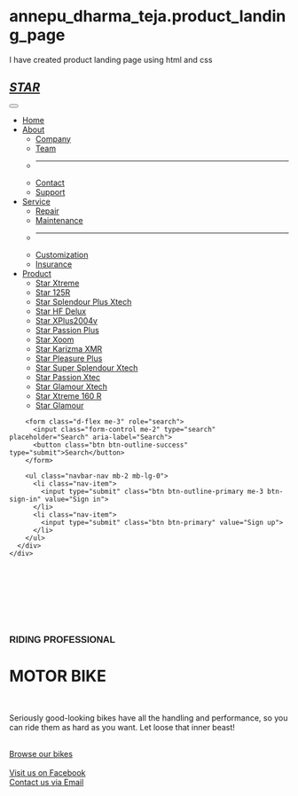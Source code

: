 # annepu_dharma_teja.product_landing_page
I have created product landing page using html and css
<!DOCTYPE html>
<html lang="en">
<head>
  <meta charset="UTF-8">
  <meta name="viewport" content="width=device-width, initial-scale=1.0">
  <title>Motor Bike</title>
  <link href="https://cdn.jsdelivr.net/npm/bootstrap@5.3.3/dist/css/bootstrap.min.css" rel="stylesheet" integrity="sha384-QWTKZyjpPEjISv5WaRU9OFeRpok6YctnYmDr5pNlyT2bRjXh0JMhjY6hW+ALEwIH" crossorigin="anonymous">
  <style>
    body {
      background-image: url(download.jpeg);
      background-repeat: no-repeat;
      background-size: cover;
    }

    /* Custom style for hover effect on "Sign in" button */
    .btn-sign-in:hover {
      background-color: #1431ed;
      color: #fff;
    }
  </style>
</head>
<body>
  <nav class="navbar navbar-expand-lg bg-body-tertiary">
    <div class="container-fluid">
      <a class="navbar-brand" href="#"><h1 style="font-style: italic;">STAR</h1></a>
      <button class="navbar-toggler" type="button" data-bs-toggle="collapse" data-bs-target="#navbarSupportedContent" aria-controls="navbarSupportedContent" aria-expanded="false" aria-label="Toggle navigation">
        <span class="navbar-toggler-icon"></span>
      </button>
      <div class="collapse navbar-collapse" id="navbarSupportedContent">
        <ul class="navbar-nav me-auto mb-2 mb-lg-0">
          <li class="nav-item">
            <a class="nav-link active" aria-current="page" href="#">Home</a>
          </li>
          <li class="nav-item dropdown">
            <a class="nav-link dropdown-toggle" href="#" role="button" data-bs-toggle="dropdown" aria-expanded="false">
              About
            </a>
            <ul class="dropdown-menu">
              <li><a class="dropdown-item" href="#">Company</a></li>
              <li><a class="dropdown-item" href="#">Team</a></li>
              <li><hr class="dropdown-divider"></li>
              <li><a class="dropdown-item" href="#">Contact</a></li>
              <li><a class="dropdown-item" href="#">Support</a></li>
            </ul>
          </li>
          <li class="nav-item dropdown">
            <a class="nav-link dropdown-toggle" href="#" role="button" data-bs-toggle="dropdown" aria-expanded="false">
              Service
            </a>
            <ul class="dropdown-menu">
              <li><a class="dropdown-item" href="#">Repair</a></li>
              <li><a class="dropdown-item" href="#">Maintenance</a></li>
              <li><hr class="dropdown-divider"></li>
              <li><a class="dropdown-item" href="#">Customization</a></li>
              <li><a class="dropdown-item" href="#">Insurance</a></li>
            </ul>
          </li>
          <li class="nav-item dropdown">
            <a class="nav-link dropdown-toggle" href="#" role="button" data-bs-toggle="dropdown" aria-expanded="false">
              Product
            </a>
            <ul class="dropdown-menu">
              <li><a class="dropdown-item" href="#">Star Xtreme</a></li>
              <li><a class="dropdown-item" href="#">Star 125R</a></li>
              <li><a class="dropdown-item" href="#">Star Splendour Plus Xtech</a></li>
              <li><a class="dropdown-item" href="#">Star HF Delux</a></li>
              <li><a class="dropdown-item" href="#">Star XPlus2004v</a></li>
              <li><a class="dropdown-item" href="#">Star Passion Plus</a></li>
              <li><a class="dropdown-item" href="#">Star Xoom</a></li>
              <li><a class="dropdown-item" href="#">Star Karizma XMR</a></li>
              <li><a class="dropdown-item" href="#">Star Pleasure Plus</a></li>
              <li><a class="dropdown-item" href="#">Star Super Splendour Xtech</a></li>
              <li><a class="dropdown-item" href="#">Star Passion Xtec</a></li>
              <li><a class="dropdown-item" href="#">Star Glamour Xtech</a></li>
              <li><a class="dropdown-item" href="#">Star Xtreme 160 R</a></li>
              <li><a class="dropdown-item" href="#">Star Glamour</a></li>
            </ul>
          </li>
        </ul>

        <form class="d-flex me-3" role="search">
          <input class="form-control me-2" type="search" placeholder="Search" aria-label="Search">
          <button class="btn btn-outline-success" type="submit">Search</button>
        </form>

        <ul class="navbar-nav mb-2 mb-lg-0">
          <li class="nav-item">
            <input type="submit" class="btn btn-outline-primary me-3 btn-sign-in" value="Sign in">
          </li>
          <li class="nav-item">
            <input type="submit" class="btn btn-primary" value="Sign up">
          </li>
        </ul>
      </div>
    </div>
  </nav>
  <br>
  <br>
  <br>
  <br>
  <br>
  <br>

  <div class="container">
    <h3 style="font-family: 'Trebuchet MS', 'Lucida Sans Unicode', 'Lucida Grande', 'Lucida Sans', Arial, sans-serif;">RIDING PROFESSIONAL<br><h1> MOTOR BIKE</h1><br></h3>
    <p>Seriously good-looking bikes have all the handling and performance, so you can ride them as hard as you want. Let loose that inner beast!</p>
    <br>
    <a href="#" class="btn btn-primary btn-browse">Browse our bikes</a>
    <br>
    <br>
    <!-- Contact links -->
    <div>
      <a href="https://www.facebook.com/yourfacebookpage" target="_blank" class="btn btn-link">Visit us on Facebook</a>
      <br>
      <a href="mailto:info@yourdomain.com" class="btn btn-link">Contact us via Email</a>
    </div>
  </div>

  <script src="https://cdn.jsdelivr.net/npm/bootstrap@5.3.3/dist/js/bootstrap.bundle.min.js" integrity="sha384-YvpcrYf0tY3lHB60NNkmXc5s9fDVZLESaAA55NDzOxhy9GkcIdslK1eN7N6jIeHz" crossorigin="anonymous"></script>
</body>
</html>

